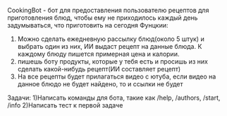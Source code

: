 CookingBot - бот для предоставления пользователю рецептов для приготовления блюд, чтобы ему не приходилось каждый день задумываться, что приготовить на сегодня
Фунцкии:
1) Можно сделать ежедневную рассылку блюд(около 5 штук) и выбрать один из них, ИИ выдаст рецепт на данные блюда. К каждому блюду пишется примерная цена и калории.
2) пишешь боту продукты, которые у тебя есть и просишь из них сделать какой-нибудь рецепт(ИИ составляет рецепт)
3) На все рецепты будет прилагаться видео с ютуба, если видео на данное блюдо не будет найдено, то и ссылки не будет

Задачи:
1)Написать команды для бота, такие как /help, /authors, /start, /info
2)Написать тест к первой задаче
